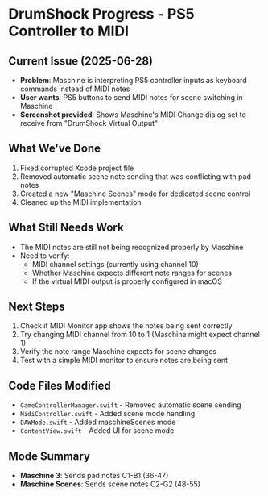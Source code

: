 # DrumShock Progress - PS5 Controller to MIDI

## Current Issue (2025-06-28)
- **Problem**: Maschine is interpreting PS5 controller inputs as keyboard commands instead of MIDI notes
- **User wants**: PS5 buttons to send MIDI notes for scene switching in Maschine
- **Screenshot provided**: Shows Maschine's MIDI Change dialog set to receive from "DrumShock Virtual Output"

## What We've Done
1. Fixed corrupted Xcode project file
2. Removed automatic scene note sending that was conflicting with pad notes
3. Created a new "Maschine Scenes" mode for dedicated scene control
4. Cleaned up the MIDI implementation

## What Still Needs Work
- The MIDI notes are still not being recognized properly by Maschine
- Need to verify:
  - MIDI channel settings (currently using channel 10)
  - Whether Maschine expects different note ranges for scenes
  - If the virtual MIDI output is properly configured in macOS

## Next Steps
1. Check if MIDI Monitor app shows the notes being sent correctly
2. Try changing MIDI channel from 10 to 1 (Maschine might expect channel 1)
3. Verify the note range Maschine expects for scene changes
4. Test with a simple MIDI monitor to ensure notes are being sent

## Code Files Modified
- `GameControllerManager.swift` - Removed automatic scene sending
- `MidiController.swift` - Added scene mode handling
- `DAWMode.swift` - Added maschineScenes mode
- `ContentView.swift` - Added UI for scene mode

## Mode Summary
- **Maschine 3**: Sends pad notes C1-B1 (36-47)
- **Maschine Scenes**: Sends scene notes C2-G2 (48-55)
